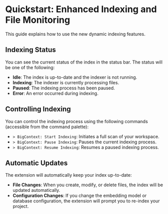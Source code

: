 # Quickstart: Enhanced Indexing and File Monitoring

This guide explains how to use the new dynamic indexing features.

## Indexing Status

You can see the current status of the index in the status bar. The status will be one of the following:
-   **Idle**: The index is up-to-date and the indexer is not running.
-   **Indexing**: The indexer is currently processing files.
-   **Paused**: The indexing process has been paused.
-   **Error**: An error occurred during indexing.

## Controlling Indexing

You can control the indexing process using the following commands (accessible from the command palette):

-   `> BigContext: Start Indexing`: Initiates a full scan of your workspace.
-   `> BigContext: Pause Indexing`: Pauses the current indexing process.
-   `> BigContext: Resume Indexing`: Resumes a paused indexing process.

## Automatic Updates

The extension will automatically keep your index up-to-date:

-   **File Changes**: When you create, modify, or delete files, the index will be updated automatically.
-   **Configuration Changes**: If you change the embedding model or database configuration, the extension will prompt you to re-index your project.
